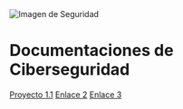 <html lang="es">
<head>
    <meta charset="UTF-8">
    <meta http-equiv="X-UA-Compatible" content="IE=edge">
    <meta name="viewport" content="width=device-width, initial-scale=1.0">
    <link rel="stylesheet" href="styles.css">
</head>
<body>
    <div class="container">
         <div class="image-container">
            <img src="imagen-ejemplo.jpg" alt="Imagen de Seguridad" class="center-image">
        </div>
        <h1>Documentaciones de Ciberseguridad</h1>
        <div class="links">
            <a href="https://rafatocinoo.github.io/Proyecto1.1" class="button">Proyecto 1.1</a>
            <a href="#" class="button">Enlace 2</a>
            <a href="#" class="button">Enlace 3</a>
        </div>
    </div>
</body>
</html>
